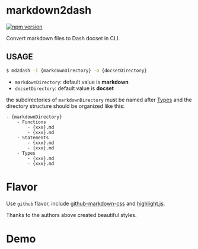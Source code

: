 # markdown2dash

[![npm version](https://badge.fury.io/js/markdown2dash.svg)](https://badge.fury.io/js/markdown2dash)

Convert markdown files to Dash docset in CLI.

## USAGE

```bash
$ md2dash -i {markdownDirectory} -o {docsetDirectory}
```

- `markdownDirectory`: default value is **markdown**
- `docsetDirectory`: default value is **docset**

the subdirectories of `markdownDirectory` must be named after [Types](https://kapeli.com/docsets#supportedentrytypes) and the directory structure should be organized like this:

	- {markdownDirectory}
		- Functions
			- {xxx}.md
			- {xxx}.md
		- Statements
			- {xxx}.md
			- {xxx}.md
		- Types
			- {xxx}.md
			- {xxx}.md

# Flavor

Use `github` flavor, include [github-markdown-css](https://github.com/sindresorhus/github-markdown-css/blob/gh-pages/github-markdown.css) and [highlight.js](https://github.com/isagalaev/highlight.js/blob/master/src/styles/github.css).

Thanks to the authors above created beautiful styles.

# Demo


